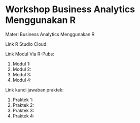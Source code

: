 # Workshop Business Analytics Menggunakan R

Materi Business Analytics Menggunakan R

Link R Studio Cloud: 

Link Modul Via R-Pubs:
1. Modul 1:
2. Modul 2:
3. Modul 3:
4. Modul 4:

Link kunci jawaban praktek:
1. Praktek 1:
2. Praktek 2:
3. Praktek 3:
4. Praktek 4:

